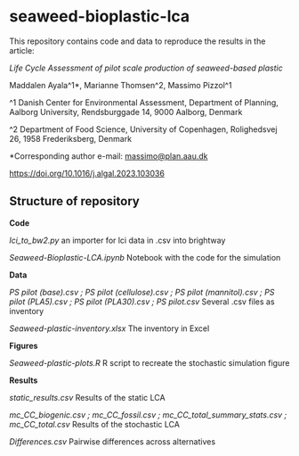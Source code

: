 # seaweed-bioplastic-lca

This repository contains code and data to reproduce the results in the article:

_Life Cycle Assessment of pilot scale production of seaweed-based plastic_
						
Maddalen Ayala^1*, Marianne Thomsen^2, Massimo Pizzol^1			

^1 Danish Center for Environmental Assessment, Department of Planning, Aalborg University, Rendsburggade 14, 9000 Aalborg, Denmark			

^2 Department of Food Science, University of Copenhagen, Rolighedsvej 26, 1958 Frederiksberg, Denmark 			
			
*Corresponding author e-mail: massimo@plan.aau.dk

https://doi.org/10.1016/j.algal.2023.103036

## Structure of repository

**Code**

_lci\_to\_bw2.py_ an importer for lci data in .csv into brightway

_Seaweed-Bioplastic-LCA.ipynb_ Notebook with the code for the simulation

**Data**

_PS pilot (base).csv ;
PS pilot (cellulose).csv ;
PS pilot (mannitol).csv ;
PS pilot (PLA5).csv ;
PS pilot (PLA30).csv ;
PS pilot.csv_  Several .csv files as inventory 

_Seaweed-plastic-inventory.xlsx_ The inventory in Excel

**Figures**

_Seaweed-plastic-plots.R_ R script to recreate the stochastic simulation figure 

**Results**

_static_results.csv_ Results of the static LCA

_mc\_CC\_biogenic.csv ;
mc\_CC\_fossil.csv ;
mc\_CC\_total\_summary\_stats.csv ;
mc\_CC\_total.csv_ Results of the stochastic LCA

_Differences.csv_ Pairwise differences across alternatives
